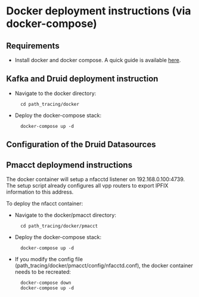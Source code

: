 # Docker deployment instructions (via docker-compose)

## Requirements

- Install docker and docker compose. A quick guide is available [here](https://support.netfoundry.io/hc/en-us/articles/360057865692-Installing-Docker-and-docker-compose-for-Ubuntu-20-04).

## Kafka and Druid deployment instruction

- Navigate to the docker directory:

        cd path_tracing/docker

- Deploy the docker-compose stack:
        
        docker-compose up -d

## Configuration of the Druid Datasources


## Pmacct deploymend instructions

The docker container will setup a nfacctd listener on 192.168.0.100:4739. The setup script already configures all vpp routers to export IPFIX information to this address. 

To deploy the nfacct container:

- Navigate to the docker/pmacct directory:

        cd path_tracing/docker/pmacct

- Deploy the docker-compose stack:

        docker-compose up -d

- If you modify the config file (path_tracing/docker/pmacct/config/nfacctd.conf), the docker container needs to be recreated:

        docker-compose down
        docker-compose up -d